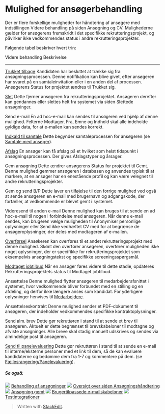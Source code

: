 # Mulighed for ansøgerbehandling

Der er flere forskellige muligheder for håndtering af ansøgere med indstillingen Videre behandling på siden Ansøgning og CV. Mulighederne gælder for ansøgerens fremskridt i det specifikke rekrutteringsprojekt, og påvirker ikke vedkommendes status i andre rekrutteringsprojekter.

Følgende tabel beskriver hvert trin:

Videre behandling
Beskrivelse
***
[Trukket tilbage](rejecting_and_withdrawing_an_applicant.htm)
Kandidaten har besluttet at trække sig fra ansøgningsprocessen. Denne notifikation kan blive givet, efter ansøgeren har svaret på en samtaleinvitation eller i en anden del af processen. Ansøgerens  Status for projektet  ændres til  Trukket sig.

[Slet](deleting_an_applicant.htm)
Dette fjerner ansøgeren fra rekrutteringsprojektet. Ansøgeren derefter kan gendannes eller slettes helt fra systemet via siden  Slettede ansøgninger.

Send e-mail
En ad hoc-e-mail kan sendes til ansøgeren ved hjælp af denne mulighed. Felterne  Modtager,  Fra,  Emne  og  Indhold  skal alle indeholde gyldige data, for at e-mailen kan sendes korrekt.

[Indkald til samtale](interviewing_applicants.htm)
Dette begynder samtaleprocessen for ansøgeren (se  [Samtale med ansøger](interviewing_applicants.htm)).

[Afslag](rejecting_and_withdrawing_an_applicant.htm)
En ansøger kan få afslag på et hvilket som helst tidspunkt i ansøgningsprocessen. Der gives Afslagstyper og årsager.

Gem ansøgning
Dette ændrer ansøgerens  Status for projektet  til  Gemt. Denne mulighed gemmer ansøgeren i databasen og anvendes typisk til at markere, at en ansøger har en enestående profil og kan være velegnet til andre rekrutteringsprojekter.

Gem og send B/P
Dette laver en tilføjelse til den forrige mulighed ved også at sende ansøgeren en e-mail med brugernavn og adgangskode, der fortæller, at vedkommende er blevet gemt i systemet.

Videresend til anden e-mail
Denne mulighed kan bruges til at sende en ad hoc-e-mail til nogen i forbindelse med ansøgeren. Når denne e-mail sendes, kan brugeren vælge muligheden til  Anonymiser personlige oplysninger  eller  Send ikke vedhæftet CV  med for at begrænse de ansøgeroplysninger, der deles med modtageren af e-mailen.

[Overførsel](transferring_applicants.htm)
Ansøkeren kan overføres til et andet rekrutteringsprojekt med denne mulighed. Skønt den overfører ansøgeren, overfører muligheden ikke noget oplysninger, der er specifikke for rekrutteringsprojektet som eksempelvis ansøgningstekst og specifikke screeningsspørgsmål.

[Modtaget jobtilbud](making_an_offer_to_an_applicant.htm)
Når en ansøger føres videre til dette stadie, opdateres  Rekrutteringsprojektets status  til  Modtaget jobtilbud.

Ansættelse
Denne mulighed flytter ansøgeren til medarbejderafsnittet i systemet, hvor vedkommende bliver forbundet med en stilling og en afdeling, og derfor ikke længere anses som kandidat. For yderligere oplysninger henvises til  [Medarbejdere](guide_for_users_employees.htm).

Ansættelseskontrakt
Denne mulighed sender et PDF-dokument til ansøgeren, der indeholder vedkommendes specifikke kontraktoplysninger.

Send alm. brev
Dette gør rekruttøren i stand til at sende et brev til ansøgeren. Aktuelt er dette begrænset til brevskabeloner til modtagne og afviste ansøgninger. Alle breve skal stadig manuelt udskrives og sendes via almindelige post til ansøgeren.

[Send til panelevaluering](collaborative_rating_panel_review.htm)
Dette gør rekruttøren i stand til at sende en e-mail til interne/eksterne personer med et link til dem, så de kan evaluere kandidaterne og bedømme dem fra 1-7 og kommentere på dem. (se  [Fællesrangering/Panelevaluering](collaborative_rating_panel_review.htm)).

##### Se også:

![](../Resources/Images/icon-document-link.png)  [Behandling af ansøgninger](processing_applications.htm)
![](../Resources/Images/icon-document-link.png)  [Oversigt over siden Ansøgningshåndtering](application_handling_page_overview.htm)
![](../Resources/Images/icon-document-link.png)  [Ansøgning gemt](application_saved.htm)
![](../Resources/Images/icon-document-link.png)  [Brugertilpassede e-mailskabeloner](customizable_email_templates.htm)
![](../Resources/Images/icon-document-link.png)  [Testintegrationer](test_integrations.htm)


> Written with [StackEdit](https://stackedit.io/).
<!--stackedit_data:
eyJoaXN0b3J5IjpbLTY2MTM2OTM5M119
-->